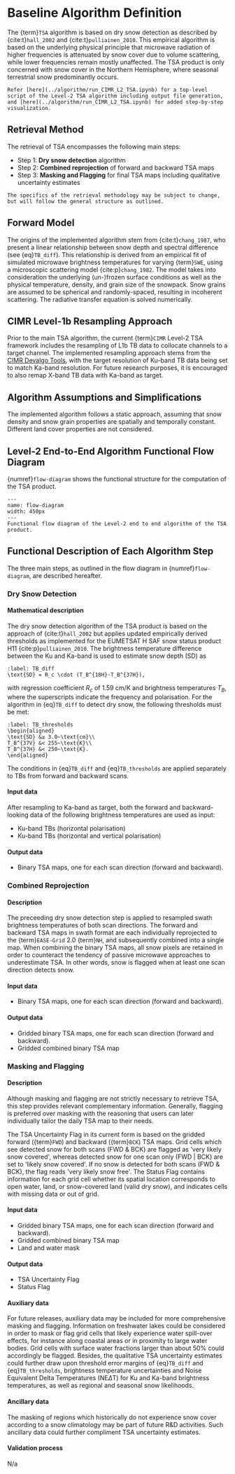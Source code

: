 # Baseline Algorithm Definition

The {term}`TSA` algorithm is based on dry snow detection as described by {cite:t}`hall_2002` and {cite:t}`pulliainen_2010`. This empirical algorithm is based on the underlying physical principle that microwave radiation of higher frequencies is attenuated by snow cover due to volume scattering, while lower frequencies remain mostly unaffected.
The TSA product is only concerned with snow cover in the Northern Hemisphere, where seasonal terrestrial snow predominantly occurs.

```{seealso}
Refer [here](../algorithm/run_CIMR_L2_TSA.ipynb) for a top-level script of the Level-2 TSA algorithm including output file generation, and [here](../algorithm/run_CIMR_L2_TSA.ipynb) for added step-by-step visualization.
```

## Retrieval Method

The retrieval of TSA encompasses the following main steps:

* Step 1: **Dry snow detection** algorithm
* Step 2: **Combined reprojection** of forward and backward TSA maps
* Step 3: **Masking and Flagging** for final TSA maps including qualitative uncertainty estimates

```{note}
The specifics of the retrieval methodology may be subject to change, but will follow the general structure as outlined.
```

## Forward Model

The origins of the implemented algorithm stem from {cite:t}`chang_1987`, who present a linear relationship between snow depth and spectral difference (see {eq}`TB_diff`).
This relationship is derived from an empirical fit of simulated microwave brightness temperatures for varying {term}`SWE`, using a microscopic scattering model {cite:p}`chang_1982`.
The model takes into consideration the underlying (un-)frozen surface conditions as well as the physical temperature, density, and grain size of the snowpack.
Snow grains are assumed to be spherical and randomly-spaced, resulting in incoherent scattering.
The radiative transfer equation is solved numerically.

## CIMR Level-1b Resampling Approach

Prior to the main TSA algorithm, the current {term}`CIMR` Level-2 TSA framework includes the resampling of L1b TB data to collocate channels to a target channel.
The implemented resampling approach stems from the [CIMR Devalgo Tools](https://github.com/CIMR-Algos/Tools), with the target resolution of Ku-band TB data being set to match Ka-band resolution.
For future research purposes, it is encouraged to also remap X-band TB data with Ka-band as target.

## Algorithm Assumptions and Simplifications

The implemented algorithm follows a static approach, assuming that snow density and snow grain properties are spatially and temporally constant.
Different land cover properties are not considered.

## Level-2 End-to-End Algorithm Functional Flow Diagram

{numref}`flow-diagram` shows the functional structure for the computation of the TSA product.

```{figure} ./figures/L2-algorithm.png
--- 
name: flow-diagram
width: 450px
---
Functional flow diagram of the Level-2 end to end algorithm of the TSA product.
```

## Functional Description of Each Algorithm Step

The three main steps, as outlined in the flow diagram in {numref}`flow-diagram`, are described hereafter. 

### Dry Snow Detection

#### Mathematical description

The dry snow detection algorithm of the TSA product is based on the approach of {cite:t}`hall_2002` but applies updated empirically derived thresholds as implemented for the EUMETSAT H SAF snow status product H11 {cite:p}`pulliainen_2010`. The brightness temperature difference between the Ku and Ka-band is used to estimate snow depth (SD) as

```{math}
:label: TB_diff
\text{SD} = R_c \cdot (T_B^{18H}-T_B^{37H}),
```

with regression coefficient $R_c$ of 1.59 cm/K and brightness temperatures $T_B$, where the superscripts indicate the frequency and polarisation.
For the algorithm in {eq}`TB_diff` to detect dry snow, the following thresholds must be met:

```{math}
:label: TB_thresholds
\begin{aligned}
\text{SD} &≥ 3.0~\text{cm}\\
T_B^{37V} &< 255~\text{K}\\
T_B^{37H} &< 250~\text{K}.
\end{aligned}
```

The conditions in {eq}`TB_diff` and {eq}`TB_thresholds` are applied separately to TBs from forward and backward scans.

#### Input data

After resampling to Ka-band as target, both the forward and backward-looking data of the following brightness temperatures are used as input:
- Ku-band TBs (horizontal polarisation)
- Ku-band TBs (horizontal and vertical polarisation)

#### Output data

- Binary TSA maps, one for each scan direction (forward and backward).

### Combined Reprojection

#### Description

The preceeding dry snow detection step is applied to resampled swath brightness temperatures of both scan directions.
The forward and backward TSA maps in swath format are each individually reprojected to the {term}`EASE-Grid` 2.0 {term}`NH`, and subsequently combined into a single map.
When combining the binary TSA maps, all snow pixels are retained in order to counteract the tendency of passive microwave approaches to underestimate TSA.
In other words, snow is flagged when at least one scan direction detects snow.

#### Input data

- Binary TSA maps, one for each scan direction (forward and backward).

#### Output data

- Gridded binary TSA maps, one for each scan direction (forward and backward).
- Gridded combined binary TSA map

### Masking and Flagging

#### Description

Although masking and flagging are not strictly necessary to retrieve TSA, this step provides relevant complementary information.
Generally, flagging is preferred over masking with the reasoning that users can later individually tailor the daily TSA map to their needs.

The TSA Uncertainty Flag in its current form is based on the gridded forward ({term}`FWD`) and backward ({term}`BCK`) TSA maps.
Grid cells which see detected snow for both scans (FWD & BCK) are flagged as 'very likely snow covered', whereas detected snow for one scan only (FWD | BCK) are set to 'likely snow covered'.
If no snow is detected for both scans (FWD & BCK), the flag reads 'very likely snow free'.
The Status Flag contains information for each grid cell whether its spatial location corresponds to open water, land, or snow-covered land (valid dry snow), and indicates cells with missing data or out of grid. 

#### Input data

- Gridded binary TSA maps, one for each scan direction (forward and backward).
- Gridded combined binary TSA map
- Land and water mask

#### Output data

- TSA Uncertainty Flag
- Status Flag

#### Auxiliary data

For future releases, auxiliary data may be included for more comprehensive masking and flagging.
Information on freshwater lakes could be considered in order to mask or flag grid cells that likely experience water spill-over effects, for instance along coastal areas or in proximity to large water bodies.
Grid cells with surface water fractions larger than about 50% could accordingly be flagged.
Besides, the qualitative TSA uncertainty estimates could further draw upon threshold error margins of {eq}`TB_diff` and {eq}`TB_thresholds`, brightness temperature uncertainties and Noise Equivalent Delta Temperatures (NE$\Delta$T) for Ku and Ka-band brightness temperatures, as well as regional and seasonal snow likelihoods.

#### Ancillary data

The masking of regions which historically do not experience snow cover according to a snow climatology may be part of future R&D activities.
Such ancillary data could further compliment TSA uncertainty estimates.

#### Validation process

N/a